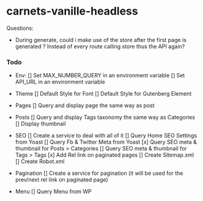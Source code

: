 # carnets-vanille-headless

Questions:
 - During generate, could i make use of the store after the first page is generated ? Instead of every route calling store thus the API again?

### Todo

- Env:
[] Set MAX_NUMBER_QUERY in an environment variable
[] Set API_URL in an environment variable

- Theme
[] Default Style for Font
[] Default Style for Gutenberg Element

- Pages
[] Query and display page the same way as post

- Posts
[] Query and display Tags taxonomy the same way as Categories
[] Display thumbnail

- SEO
[] Create a service to deal with all of it
[] Query Home SEO Settings from Yoast
[] Query Fb & Twitter Meta from Yoast
[x] Query SEO meta & thumbnail for Posts > Categories
[] Query SEO meta & thumbnail for Tags > Tags
[x] Add Rel link on paginated pages
[] Create Sitemap.xml
[] Create Robot.xml

- Pagination
[] Create a service for pagination (it will be used for the prev/next rel link on paginated page)

- Menu
[] Query Menu from WP
